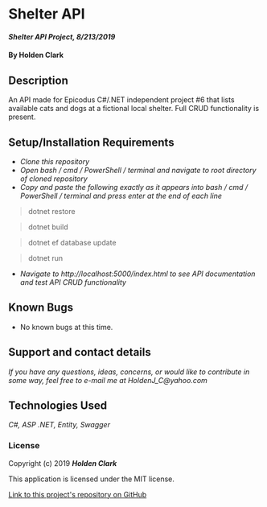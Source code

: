 # Shelter API

#### _Shelter API Project, 8/213/2019_

#### By **Holden Clark**

## Description

An API made for Epicodus C#/.NET independent project #6 that lists available cats and dogs at a fictional local shelter. Full CRUD functionality is present.

## Setup/Installation Requirements

* _Clone this repository_
* _Open bash / cmd / PowerShell / terminal and navigate to root directory of cloned repository_
* _Copy and paste the following exactly as it appears into bash / cmd / PowerShell / terminal and press enter at the end of each line_

> dotnet restore

> dotnet build

> dotnet ef database update

> dotnet run

* _Navigate to http://localhost:5000/index.html to see API documentation and test API CRUD functionality_

## Known Bugs
* No known bugs at this time.

## Support and contact details

_If you have any questions, ideas, concerns, or would like to contribute in some way, feel free to e-mail me at HoldenJ_C@yahoo.com_

## Technologies Used
_C#,_
_ASP .NET,_
_Entity,_
_Swagger_

### License

Copyright (c) 2019 **_Holden Clark_**

This application is licensed under the MIT license.

[Link to this project's repository on GitHub](https://github.com/HoldenJC/Shelter.Solution)